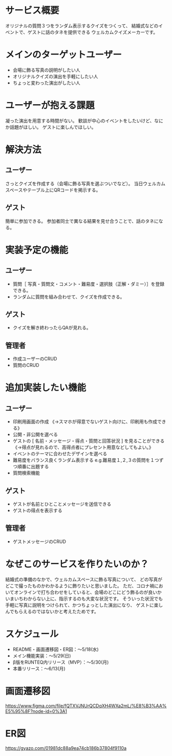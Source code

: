 # サービス概要
オリジナルの質問３つをランダム表示するクイズをつくって、
結婚式などのイベントで、ゲストに話のタネを提供できる
ウェルカムクイズメーカーです。

# メインのターゲットユーザー
- 会場に飾る写真の説明がしたい人
- オリジナルクイズの演出を手軽にしたい人
- ちょっと変わった演出がしたい人

# ユーザーが抱える課題
凝った演出を用意する時間がない。
歓談が中心のイベントをしたいけど、なにか話題がほしい。
ゲストに楽しんでほしい。

# 解決方法
## ユーザー
さっとクイズを作成する（会場に飾る写真を選ぶついでなど）。
当日ウェルカムスペースやテーブル上にQRコードを掲示する。

## ゲスト
簡単に参加できる。
参加者同士で異なる結果を見せ合うことで、話のタネになる。

# 実装予定の機能
## ユーザー
- 質問［ 写真・質問文・コメント・難易度・選択肢（正解・ダミー）］を登録できる。
- ランダムに質問を組み合わせて、クイズを作成できる。

## ゲスト
- クイズを解き終わったらQAが見れる。

## 管理者
- 作成ユーザーのCRUD
- 質問のCRUD

# 追加実装したい機能
## ユーザー
- 印刷用画面の作成
  《→スマホが得意でないゲスト向けに、印刷用も作成できる》
- 公開・非公開を選べる
- ゲストの [ 名前・メッセージ・得点・質問と回答状況 ] を見ることができる
  《→得点が見れるので、高得点者にプレセント用意などしてもよい。》
- イベントのテーマに合わせたデザインを選べる
- 難易度をバランス良くランダム表示する
  e.g.難易度１,２,３の質問を１つずつ順番に出題する
- 質問検索機能

## ゲスト
- ゲストが名前とひとことメッセージを送信できる
- ゲストの得点を表示する

## 管理者
- ゲストメッセージのCRUD

# なぜこのサービスを作りたいのか？
結婚式の準備のなかで、ウェルカムスペースに飾る写真について、
どの写真がどこで撮ったものかわかるように飾りたいと思いました。
ただ、コロナ禍においてオンラインで打ち合わせをしていると、会場のどこにどう飾るのが良いか
いまいちわからない上に、指示するのも大変な状況です。
そういった状況でも手軽に写真に説明をつけられて、かつちょっとした演出になり、
ゲストに楽しんでもらえるのではないかと考えたためです。

# スケジュール
- README・画面遷移図・ER図：〜5/18(水)
- メイン機能実装：〜5/29(日)
- β版をRUNTEQ内リリース（MVP）：〜5/30(月)
- 本番リリース：〜6/13(月)

# 画面遷移図
https://www.figma.com/file/fQTXVJNUrQCDqXH4WXa2mL/%E8%B3%AA%E5%95%8F?node-id=0%3A1

# ER図
https://gyazo.com/01981dc88a9ea74cb186b37804f9110a
